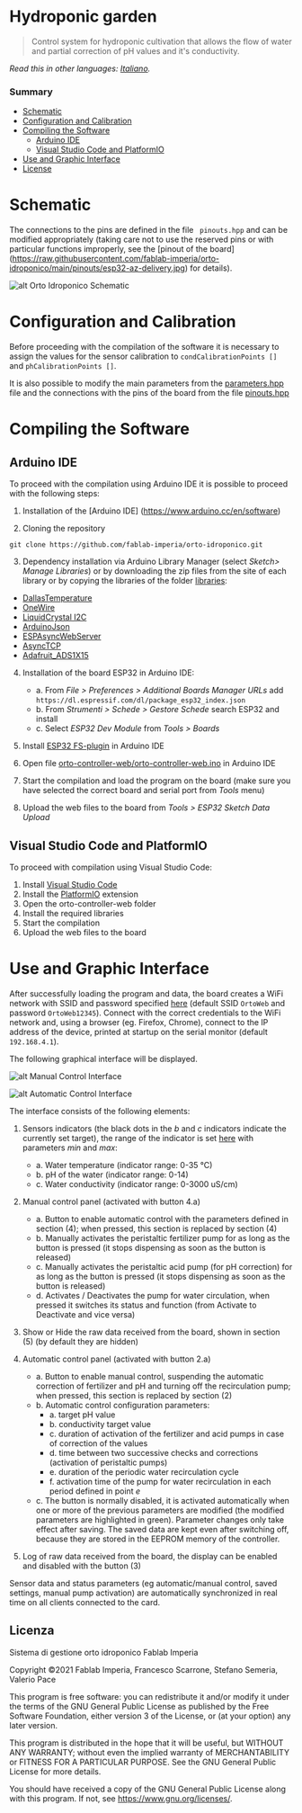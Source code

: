 # Hydroponic garden
> Control system for hydroponic cultivation that allows the flow of water and partial correction of pH values and it's conductivity.

*Read this in other languages: [Italiano](README.md).*

### Summary
- [Schematic](#schematic)
- [Configuration and Calibration](#configuration-and-calibration)
- [Compiling the Software](#compiling-the-software)
   - [Arduino IDE](#arduino-ide)
   - [Visual Studio Code and PlatformIO](#visual-studio-code-and-platformio)
- [Use and Graphic Interface](#use-and-graphic-interface)
- [License](#license)


# Schematic

The connections to the pins are defined in the file ` pinouts.hpp` and can be modified appropriately (taking care not to use the reserved pins or with particular functions improperly, see the [pinout of the board] (https://raw.githubusercontent.com/fablab-imperia/orto-idroponico/main/pinouts/esp32-az-delivery.jpg) for details).

![alt Orto Idroponico Schematic](https://raw.githubusercontent.com/fablab-imperia/orto-idroponico/main/images/Schematic_Orto-Idroponico.png)

# Configuration and Calibration

Before proceeding with the compilation of the software it is necessary to assign the values for the sensor calibration to `condCalibrationPoints []` and `phCalibrationPoints []`.

It is also possible to modify the main parameters from the [parameters.hpp](https://github.com/fablab-imperia/orto-idroponico/blob/main/orto-controller-web/parameters.hpp) file and the connections with the pins of the board from the file [pinouts.hpp](https://github.com/fablab-imperia/orto-idroponico/blob/main/orto-controller-web/pinouts.hpp)

# Compiling the Software

## Arduino IDE
To proceed with the compilation using Arduino IDE it is possible to proceed with the following steps:
1. Installation of the [Arduino IDE] (https://www.arduino.cc/en/software)

2. Cloning the repository
```
git clone https://github.com/fablab-imperia/orto-idroponico.git
```
3. Dependency installation via Arduino Library Manager (select *Sketch> Manage Libraries*) or by downloading the zip files from the site of each library or by copying the libraries of the folder  [libraries](https://github.com/fablab-imperia/orto-idroponico/tree/main/libraries):
  * [DallasTemperature](https://www.milesburton.com/Dallas_Temperature_Control_Library)
  * [OneWire](http://www.pjrc.com/teensy/td_libs_OneWire.html)
  * [LiquidCrystal I2C](https://github.com/marcoschwartz/LiquidCrystal_I2C)
  * [ArduinoJson](https://github.com/bblanchon/ArduinoJson)
  * [ESPAsyncWebServer](https://github.com/me-no-dev/ESPAsyncWebServer)
  * [AsyncTCP](https://github.com/me-no-dev/AsyncTCP)
  * [Adafruit_ADS1X15](https://github.com/adafruit/Adafruit_ADS1X15)

4. Installation of the board ESP32 in Arduino IDE:
   - a. From *File > Preferences > Additional Boards Manager URLs* add ```https://dl.espressif.com/dl/package_esp32_index.json```
   - b. From *Strumenti > Schede > Gestore Schede* search ESP32 and install
   - c. Select *ESP32 Dev Module* from *Tools > Boards*

5. Install [ESP32 FS-plugin](https://github.com/me-no-dev/arduino-esp32fs-plugin) in Arduino IDE

6. Open file [orto-controller-web/orto-controller-web.ino](https://github.com/fablab-imperia/orto-idroponico/blob/main/orto-controller-web/orto-controller-web.ino) in Arduino IDE

7. Start the compilation and load the program on the board (make sure you have selected the correct board and serial port from *Tools* menu)

8. Upload the web files to the board from  *Tools > ESP32 Sketch Data Upload*



## Visual Studio Code and PlatformIO

To proceed with compilation using Visual Studio Code:
1. Install [Visual Studio Code](https://code.visualstudio.com/)
2. Install the [PlatformIO](https://platformio.org/install/ide?install=vscode) extension
3. Open the orto-controller-web folder
4. Install the required libraries
5. Start the compilation
6. Upload the web files to the board

# Use and Graphic Interface
After successfully loading the program and data, the board creates a WiFi network with SSID and password specified [here](https://github.com/fablab-imperia/orto-idroponico/blob/main/orto-controller-web/parameters.hpp#L22) (default SSID `OrtoWeb` and password `OrtoWeb12345`).
Connect with the correct credentials to the WiFi network and, using a browser (eg. Firefox, Chrome), connect to the IP address of the device, printed at startup on the serial monitor (default `192.168.4.1`).

The following graphical interface will be displayed.

![alt Manual Control Interface](https://raw.githubusercontent.com/fablab-imperia/orto-idroponico/main/images/Screenshoot_ESP_web_gui_manual_numbered.png)

![alt Automatic Control Interface](https://raw.githubusercontent.com/fablab-imperia/orto-idroponico/main/images/Screenshoot_ESP_web_gui_automatic_numbered.png)

The interface consists of the following elements:

1. Sensors indicators (the black dots in the *b* and *c* indicators indicate the currently set target), the range of the indicator is set [here](https://github.com/fablab-imperia/orto-idroponico/blob/main/orto-controller-web/data/main.js#L18) with parameters *min* and *max*:
   * a. Water temperature (indicator range: 0-35 °C)
   * b. pH of the water (indicator range: 0-14)
   * c. Water conductivity (indicator range: 0-3000 uS/cm)

2. Manual control panel (activated with button 4.a)
   * a. Button to enable automatic control with the parameters defined in section (4); when pressed, this section is replaced by section (4)
   * b. Manually activates the peristaltic fertilizer pump for as long as the button is pressed (it stops dispensing as soon as the button is released)
   * c. Manually activates the peristaltic acid pump (for pH correction) for as long as the button is pressed (it stops dispensing as soon as the button is released)
   * d. Activates / Deactivates the pump for water circulation, when pressed it switches its status and function (from Activate to Deactivate and vice versa)

3. Show or Hide the raw data received from the board, shown in section (5) (by default they are hidden)

4. Automatic control panel (activated with button 2.a)
   * a. Button to enable manual control, suspending the automatic correction of fertilizer and pH and turning off the recirculation pump; when pressed, this section is replaced by section (2)
   * b. Automatic control configuration parameters:
     * a. target pH value
     * b. conductivity target value
     * c. duration of activation of the fertilizer and acid pumps in case of correction of the values
     * d. time between two successive checks and corrections (activation of peristaltic pumps)
     * e. duration of the periodic water recirculation cycle
     * f. activation time of the pump for water recirculation in each period defined in point *e*
   * c. The button is normally disabled, it is activated automatically when one or more of the previous parameters are modified (the modified parameters are highlighted in green). Parameter changes only take effect after saving. The saved data are kept even after switching off, because they are stored in the EEPROM memory of the controller.

5. Log of raw data received from the board, the display can be enabled and disabled with the button (3)

Sensor data and status parameters (eg automatic/manual control, saved settings, manual pump activation) are automatically synchronized in real time on all clients connected to the card.

## Licenza
Sistema di gestione orto idroponico Fablab Imperia

Copyright ©2021  Fablab Imperia, Francesco Scarrone, Stefano Semeria, Valerio Pace

This program is free software: you can redistribute it and/or modify
it under the terms of the GNU General Public License as published by
the Free Software Foundation, either version 3 of the License, or
(at your option) any later version.

This program is distributed in the hope that it will be useful,
but WITHOUT ANY WARRANTY; without even the implied warranty of
MERCHANTABILITY or FITNESS FOR A PARTICULAR PURPOSE.  See the
GNU General Public License for more details.

You should have received a copy of the GNU General Public License
along with this program.  If not, see <https://www.gnu.org/licenses/>.
